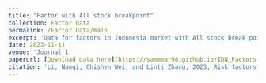 ```yaml
---
title: "Factor with All stock breakpoint"
collection: Factor Data
permalink: /Factor Data/main
excerpt: 'Data for factors in Indonesia market with All stock break point.'
date: 2023-11-11
venue: 'Journal 1'
paperurl: [Download data here](https://sammmar98.github.io/IDN_Factors.github.io//files/hml_idn_5port_ALL.csv')
citation: 'Li, Nanqi, Chishen Wei, and Linti Zhang, 2023, Risk factors in the Indonesian stock market, *Pacific-Basin Finance Journal* 82, 102175.'
---
```

<!-- Data for factors in Indonesia market with all stock break point.

[Download paper here](https://sammmar98.github.io/IDN_Factors.github.io//files/hml_idn_5port_ALL.csv)

Recommended citation: Li, Nanqi, Chishen Wei, and Linti Zhang, 2023, Risk factors in the Indonesian stock market, *Pacific-Basin Finance Journal* 82, 102175. -->